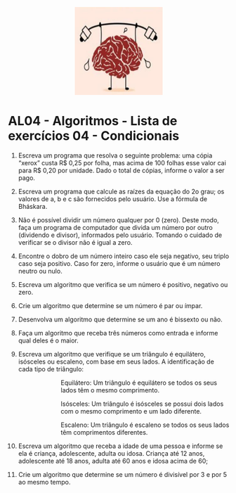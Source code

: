 <p align="center">
  <img src="./imagens/treinarCerebro.jpg" alt="Cérebro" width="200" height="200">
</p>


# AL04 - Algoritmos - Lista de exercícios 04 - Condicionais

1) Escreva um programa que resolva o seguinte problema: uma cópia “xerox” custa R$ 0,25 por folha, mas acima de 100 folhas esse valor cai para R$ 0,20 por unidade. Dado o total de cópias, informe o valor a ser pago.

2) Escreva um programa que calcule as raízes da equação do 2o grau; os valores de a, b e c são fornecidos pelo usuário. Use a fórmula de Bháskara.

3) Não é possível dividir um número qualquer por 0 (zero). Deste modo, faça um programa de computador que divida um número por outro (dividendo e divisor), informados pelo usuário. Tomando o cuidado de verificar se o divisor não é igual a zero.

4) Encontre o dobro de um número inteiro caso ele seja negativo, seu triplo caso seja positivo. Caso for zero, informe o usuário que é um número neutro ou nulo. 

5) Escreva um algoritmo que verifica se um número é positivo, negativo ou zero.

6) Crie um algoritmo que determine se um número é par ou ímpar.

7) Desenvolva um algoritmo que determine se um ano é bissexto ou não.

8) Faça um algoritmo que receba três números como entrada e informe qual deles é o maior.

9) Escreva um algoritmo que verifique se um triângulo é equilátero, isósceles ou escaleno,
com base em seus lados. A identificação de cada tipo de triângulo:
<div style="margin-left: 120px;">

Equilátero: Um triângulo é equilátero se todos os seus lados têm o mesmo
comprimento.

Isósceles: Um triângulo é isósceles se possui dois lados com o mesmo comprimento
e um lado diferente.

Escaleno: Um triângulo é escaleno se todos os seus lados têm comprimentos
diferentes.
</div>

10) Escreva um algoritmo que receba a idade de uma pessoa e informe se ela é criança, adolescente, adulta ou idosa. Criança até 12 anos, adolescente até 18 anos, adulta até 60 anos e idosa acima de 60;

11) Crie um algoritmo que determine se um número é divisível por 3 e por 5 ao mesmo tempo.